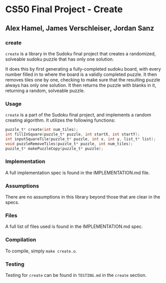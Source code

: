 # CS50 Final Project - Create
## Alex Hamel, James Verschleiser, Jordan Sanz

### create
`create` is a library in the Sudoku final project that creates a randomized, solveable sudoku puzzle that has only one solution. 

It does this by first generating a fully-completed sudoku board, with every number filled in to where the board is a validly completed puzzle. It then removes tiles one by one, checking to make sure that the resulting puzzle always has only one solution. It then returns the puzzle with blanks in it, returning a random, solveable puzzle. 
### Usage
`create` is a part of the Sudoku final project, and implements a random creating algorithm. It utilizes the following functions:

```c
puzzle_t* create(int num_tiles);
int fillInSquare(puzzle_t* puzzle, int startX, int startY);
int inputSquareTile(puzzle_t* puzzle, int x, int y, list_t* list);
void puzzleRemoveTiles(puzzle_t* puzzle, int num_tiles);
puzzle_t* makePuzzleCopy(puzzle_t* puzzle);
```

### Implementation

A full implementation spec is found in the IMPLEMENTATION.md file. 

### Assumptions

There are no assumptions in this library beyond those that are clear in the specs.

### Files

A full list of files used is found in the IMPLEMENTATION.md spec.

### Compilation

To compile, simply `make create.o`. 

### Testing

Testing for `create` can be found in `TESTING.md` in the `create` section. 
